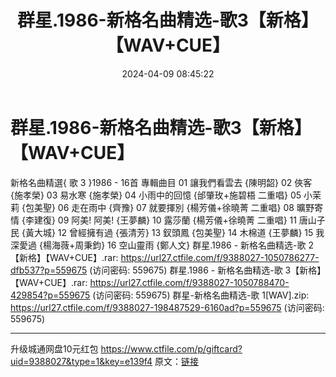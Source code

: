 ﻿---
title: 群星.1986-新格名曲精选-歌3【新格】【WAV+CUE】
date: 2024-04-09 08:45:22
categories: WAV车载音乐、镜像
tags: 华语中文
---
# 群星.1986-新格名曲精选-歌3【新格】【WAV+CUE】

新格名曲精選{ 歌 3 }1986 - 16首
專輯曲目
01 讓我們看雲去 {陳明韶}
02 俠客 {施孝榮}
03 易水寒 {施孝榮}
04 小雨中的回憶 {邰肇玫+施碧梧 二重唱}
05 小茉莉 {包美聖}
06 走在雨中 {齊豫}
07 就要揮別 {楊芳儀+徐曉菁 二重唱}
08 曠野寄情 {李建復}
09 阿美! 阿美! {王夢麟}
10 露莎蘭 {楊芳儀+徐曉菁 二重唱}
11 唐山子民 {黃大城}
12 曾經擁有過 {張清芳}
13 釵頭鳳 {包美聖}
14 木棉道 {王夢麟}
15 我深愛過 {楊海薇+周秉鈞}
16 空山靈雨 {鄭人文}
群星.1986 - 新格名曲精选-歌 2【新格】【WAV+CUE】.rar: https://url27.ctfile.com/f/9388027-1050786277-dfb537?p=559675
(访问密码: 559675)
群星.1986 - 新格名曲精选-歌 3【新格】【WAV+CUE】.rar: https://url27.ctfile.com/f/9388027-1050788470-429854?p=559675
(访问密码: 559675)
群星-新格名曲精选-歌 1[WAV].zip: https://url27.ctfile.com/f/9388027-198487529-6160ad?p=559675
(访问密码: 559675)
*******************************************************************************
升级城通网盘10元红包
https://www.ctfile.com/p/giftcard?uid=9388027&type=1&key=e139f4
原文：[链接](https://blog.sina.com.cn/s/blog_1647c7e7601031525.html)